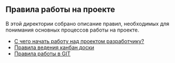 ## Правила работы на проекте

В этой директории собрано описание правил, необходимых для понимания 
основных процессов работы на проекте. 

- [С чего начать работу над проектом разработчику?](0.%20Правила%20работы%20на%20проекте/start.md)
- [Правила ведения канбан доски](0.%20Правила%20работы%20на%20проекте/Правила%20ведения%20канбан%20доски.md)
- [Правила работы в GIT](0.%20Правила%20работы%20на%20проекте/git.md)
